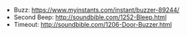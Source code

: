 - Buzz: https://www.myinstants.com/instant/buzzer-89244/
- Second Beep: http://soundbible.com/1252-Bleep.html
- Timeout: http://soundbible.com/1206-Door-Buzzer.html
